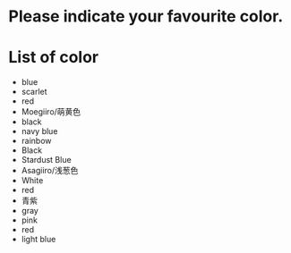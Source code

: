 # Please indicate your favourite color.

# List of color
- blue
- scarlet
- red
- Moegiiro/萌黄色
- black
- navy blue
- rainbow
- Black
- Stardust Blue
- Asagiiro/浅葱色
- White
- red
- 青紫
- gray
- pink
- red
- light blue